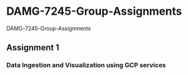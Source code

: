 # DAMG-7245-Group-Assignments
DAMG-7245-Group-Assignments

## Assignment 1
### Data Ingestion and Visualization using GCP services



